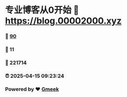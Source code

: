 # 专业博客从0开始 :link: https://blog.00002000.xyz 
### :page_facing_up: [90](https://blog.00002000.xyz/tag.html) 
### :speech_balloon: 11 
### :hibiscus: 221714 
### :alarm_clock: 2025-04-15 09:23:24 
### Powered by :heart: [Gmeek](https://github.com/Meekdai/Gmeek)
